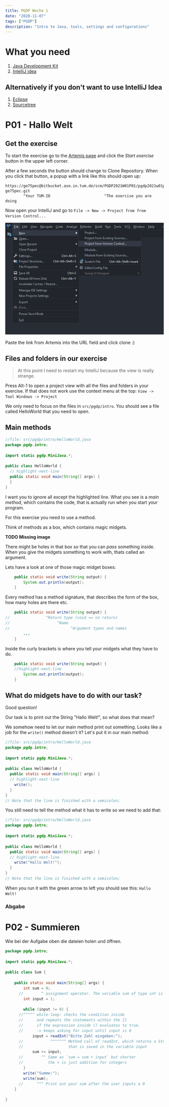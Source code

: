 ```yaml
---
title: PGDP Woche 1
date: "2020-11-07"
tags: ["PGDP"]
description: "Intro to Java, tools, settings and configurations"
---
```


# What you need

1. [Java Development Kit](https://www.oracle.com/java/technologies/javase/)
1. [IntelliJ idea](https://www.jetbrains.com/idea/download/)

## Alternatively if you don't want to use IntelliJ Idea

1. [Eclipse](https://www.eclipse.org/downloads/)
1. [Sourcetree](https://www.sourcetreeapp.com/)

# P01 - Hallo Welt

## Get the exercise

To start the exercise go to the [Artemis page](https://artemis.ase.in.tum.de/#/courses/83/exercises/2135) and click the _Start exercise_ button in the upper left corner.

After a few seconds the button should change to Clone Repository.
When you click that button, a popup with a link like this should open up:

```
https://ge75pec@bitbucket.ase.in.tum.de/scm/PGDP2021W01P01/pgdp2021w01p01-ge75pec.git
        ^Your TUM-ID                        ^The exercise you are doing
```

Now open your IntelliJ and go to `File -> New -> Project from from Version Control...`

![IntelliJ Git menu](./git.jpg)

Paste the link from Artemis into the URL field and click clone :)

## Files and folders in our exercise

> At this point I need to restart my IntelliJ because the view is really strange.

Press Alt-1 to open a project view with all the files and folders in your exercise.
If that does not work use the context menu at the top: `View -> Tool Windows -> Project`

We only need to focus on the files in `src/pgdp/intro`.
You should see a file called HelloWorld that you need to open.

## Main methods

```Java
//file: src/pgdp/intro/HelloWorld.java
package pgdp.intro;

import static pgdp.MiniJava.*;

public class HelloWorld {
  // highlight-next-line
  public static void main(String[] args) {
  }
}
```

I want you to ignore all except the highlighted line.
What you see is a _main method_,
which contains the code,
that is actually run when you start your program.

For this exercise you need to use a method.

Think of methods as a box,
which contains magic midgets.

**TODO Missing image**

There might be holes in that box so that you can _pass_ something inside.
When you give the midgets something to work with,
thats called an argument.

Lets have a look at one of those magic midget boxes:

```Java
	public static void write(String output) {
		System.out.println(output);
	}
```

Every method has a method signature,
that describes the form of the box,
how many holes are there etc.

```Java
	public static void write(String output) {
//                ^Return type (void == no return)
//                     ^Name
//                           ^Argument types and names
		...
	}
```

Inside the curly brackets is where you tell your midgets what they have to do.

```Java
	public static void write(String output) {
    //highlight-next-line
		System.out.println(output);
	}
```

## What do midgets have to do with our task?

Good question!

Our task is to print out the String "Hallo Welt!",
so what does that mean?

We somehow need to let our main method print out something.
Looks like a job for the `write()` method doesn't it?
Let's put it in our main method:

```Java
//file: src/pgdp/intro/HelloWorld.java
package pgdp.intro;

import static pgdp.MiniJava.*;

public class HelloWorld {
  public static void main(String[] args) {
  // highlight-next-line
    write();
  }
}
// Note that the line is finished with a semicolon;
```

You still need to tell the method what it has to write so we need to add that:

```Java
//file: src/pgdp/intro/HelloWorld.java
package pgdp.intro;

import static pgdp.MiniJava.*;

public class HelloWorld {
  public static void main(String[] args) {
  // highlight-next-line
    write("Hallo Welt!");
  }
}
// Note that the line is finished with a semicolon;
```

When you run it with the green arrow to left you should see this:
`Hallo Welt!`

### Abgabe

# P02 - Summieren

Wie bei der Aufgabe oben die dateien holen und öffnen.

```Java
package pgdp.intro;

import static pgdp.MiniJava.*;

public class Sum {

    public static void main(String[] args) {
        int sum = 0;
      //        ^ assignment operator. The variable sum of type int is now 0
        int input = 1;

        while (input != 0) {
      //^^^^^ while-loop: checks the condition inside
      //      and repeats the statements within the {}
      //      if the expression inside () evaluates to true.
      //      -> keeps asking for input until input is 0
            input = readInt("Bitte Zahl eingeben:");
      //            ^^^^^^^ Method call of readInt, which returns a String
      //                    that is saved in the variable input
            sum += input;
      //        ^^ Same as `sum = sum + input` but shorter
      //           the + is just addition for integers
        }
        write("Summe:");
        write(sum);
      //      ^^^ Print out your sum after the user inputs a 0
    }

}

```

